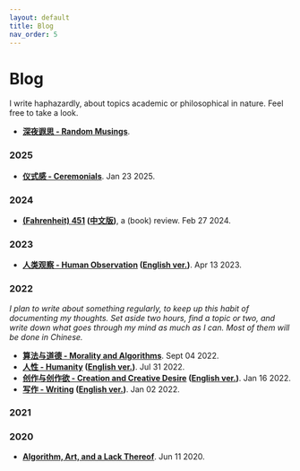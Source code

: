```yaml
---
layout: default
title: Blog
nav_order: 5
---
```


# Blog

I write haphazardly, about topics academic or philosophical in nature. Feel free to take a look.

- **[深夜遐思 - Random Musings](/blog/musings.md)**.

### 2025

- **[仪式感 - Ceremonials](/blog/2025-01-23.md)**. Jan 23 2025.

### 2024

- **[(Fahrenheit) 451](/blog/2024-02-26.md) ([中文版](/blog/2024-02-26-chn.md))**, a (book) review. Feb 27 2024.

### 2023

- **[人类观察 - Human Observation](/blog/2023-04-12.md) ([English ver.](/blog/2023-04-12-eng.md))**. Apr 13 2023.

### 2022

*I plan to write about something regularly, to keep up this habit of documenting my thoughts. Set aside two hours, find a topic or two, and write down what goes through my mind as much as I can. Most of them will be done in Chinese.*

- **[算法与道德 - Morality and Algorithms](/blog/2022-09-04.md)**. Sept 04 2022.
- **[人性 - Humanity](/blog/2022-07-31.md) ([English ver.](/blog/2022-07-31-eng.md))**. Jul 31 2022.
- **[创作与创作欲 - Creation and Creative Desire](/blog/2022-01-16.md) ([English ver.](/blog/2022-01-16-eng.md))**. Jan 16 2022.
- **[写作 - Writing](/blog/2022-01-02.md) ([English ver.](/blog/2022-01-02-eng.md))**. Jan 02 2022.

### 2021

### 2020

- **[Algorithm, Art, and a Lack Thereof](/blog/2020-06-11.md)**. Jun 11 2020.